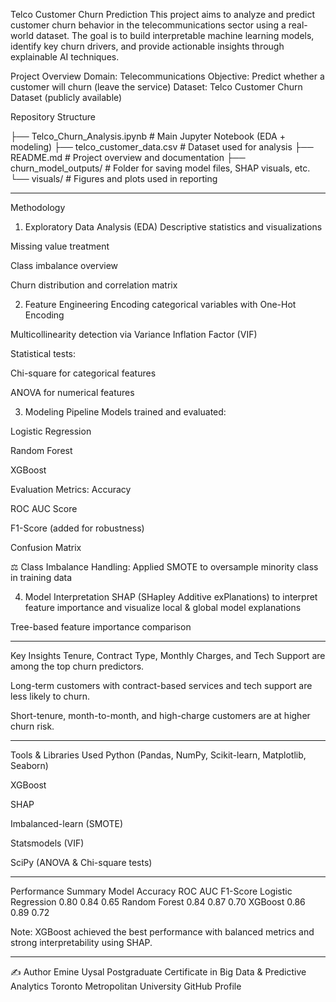 Telco Customer Churn Prediction
This project aims to analyze and predict customer churn behavior in the telecommunications sector using a real-world dataset. The goal is to build interpretable machine learning models, identify key churn drivers, and provide actionable insights through explainable AI techniques.

 Project Overview
Domain: Telecommunications
Objective: Predict whether a customer will churn (leave the service)
Dataset: Telco Customer Churn Dataset (publicly available)

 Repository Structure

├── Telco_Churn_Analysis.ipynb       # Main Jupyter Notebook (EDA + modeling)
├── telco_customer_data.csv          # Dataset used for analysis
├── README.md                        # Project overview and documentation
├── churn_model_outputs/             # Folder for saving model files, SHAP visuals, etc.
└── visuals/                         # Figures and plots used in reporting

---

 Methodology
1. Exploratory Data Analysis (EDA)
Descriptive statistics and visualizations

Missing value treatment

Class imbalance overview

Churn distribution and correlation matrix

2. Feature Engineering
Encoding categorical variables with One-Hot Encoding

Multicollinearity detection via Variance Inflation Factor (VIF)

Statistical tests:

Chi-square for categorical features

ANOVA for numerical features

3. Modeling Pipeline
Models trained and evaluated:

Logistic Regression

Random Forest

XGBoost

 Evaluation Metrics:
Accuracy

ROC AUC Score

F1-Score (added for robustness)

Confusion Matrix

⚖️ Class Imbalance Handling:
Applied SMOTE to oversample minority class in training data

4. Model Interpretation
SHAP (SHapley Additive exPlanations) to interpret feature importance and visualize local & global model explanations

Tree-based feature importance comparison

---

 Key Insights
Tenure, Contract Type, Monthly Charges, and Tech Support are among the top churn predictors.

Long-term customers with contract-based services and tech support are less likely to churn.

Short-tenure, month-to-month, and high-charge customers are at higher churn risk.

---

 Tools & Libraries Used
Python (Pandas, NumPy, Scikit-learn, Matplotlib, Seaborn)

XGBoost

SHAP

Imbalanced-learn (SMOTE)

Statsmodels (VIF)

SciPy (ANOVA & Chi-square tests)

---

 Performance Summary
Model	Accuracy	ROC AUC	F1-Score
Logistic Regression	0.80	0.84	0.65
Random Forest	0.84	0.87	0.70
XGBoost	0.86	0.89	0.72

Note: XGBoost achieved the best performance with balanced metrics and strong interpretability using SHAP.

---

✍️ Author
Emine Uysal
Postgraduate Certificate in Big Data & Predictive Analytics
Toronto Metropolitan University
GitHub Profile
